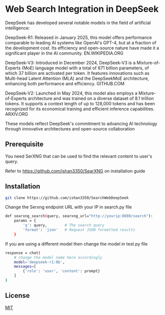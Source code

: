 # Web Search Integration in DeepSeek


DeepSeek has developed several notable models in the field of artificial intelligence:

DeepSeek-R1: Released in January 2025, this model offers performance comparable to leading AI systems like OpenAI's GPT-4, but at a fraction of the development cost. Its efficiency and open-source nature have made it a significant player in the AI community. 
EN.WIKIPEDIA.ORG

DeepSeek-V3: Introduced in December 2024, DeepSeek-V3 is a Mixture-of-Experts (MoE) language model with a total of 671 billion parameters, of which 37 billion are activated per token. It features innovations such as Multi-head Latent Attention (MLA) and the DeepSeekMoE architecture, enhancing both performance and efficiency. 
GITHUB.COM

DeepSeek-V2: Launched in May 2024, this model also employs a Mixture-of-Experts architecture and was trained on a diverse dataset of 8.1 trillion tokens. It supports a context length of up to 128,000 tokens and has been recognized for its economical training and efficient inference capabilities. 
ARXIV.ORG

These models reflect DeepSeek's commitment to advancing AI technology through innovative architectures and open-source collaboration


## Prerequisite 

You need SerXNG that can be used to find the relevant content to user's query.

Refer to https://github.com/ishan3350/SearXNG on installation guide

## Installation


```bash
git clone https://github.com/ishan3350/SearchWebDeepSeek
```

Change the Serxng endpoint URL with your IP in search.py file

```bash
def searxng_search(query, searxng_url="http://yourip:8080/search"):
    params = {
        'q': query,        # The search query
        'format': 'json'   # Request JSON formatted results
    }
```
If you are using a different model then change the model in test.py file
```bash
response = chat(
    # change the model name here accordingly
    model='deepseek-r1:8b',
    messages=[
        {'role': 'user', 'content': prompt}
    ]
)
```


## License

[MIT](https://choosealicense.com/licenses/mit/)